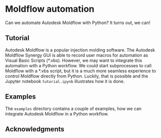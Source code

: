 # Moldflow automation

Can we automate Autodesk Moldflow with Python? It turns out, we can! 

## Tutorial
Autodesk Moldflow is a popular injection molding software. The Autodesk Moldflow Synergy GUI is able to record user macros for automation as Visual Basic Scripts (*.vbs). However, we may want to integrate this automation with a Python workflow. We could start subprocesses to call Moldflow with a *.vbs script, but it is a much more seamless experience to control Moldflow directly from Python. Luckily, that is possible and the Jupyter notebook `tutorial.ipynb` illustrates how it is done. 

## Examples 
The `examples` directory contains a couple of examples, how we can integrate Autodesk Moldflow in a Python workflow.

## Acknowledgments 

